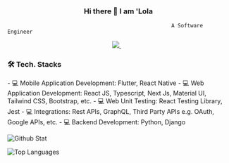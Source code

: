 ### <h3 align='center'>Hi there 👋 I am 'Lola</h3>

                                                        A Software Engineer

<p align='center'><a href="https://www.linkedin.com/in/omolola-olusanya-53ab91191/">
    <img src="https://img.shields.io/badge/linkedin-%230077B5.svg?&style=for-the-badge&logo=linkedin&logoColor=white" />
</a>&nbsp;&nbsp;
</p>


<h3>🛠 Tech. Stacks</h3>
- 💻 Mobile Application Development: Flutter, React Native  
- 💻 Web Application Development: React JS, Typescript, Next Js, Material UI, Tailwind CSS, Bootstrap, etc.  
- 💻 Web Unit Testing: React Testing Library, Jest  
- 💻 Integrations: Rest APIs, GraphQL, Third Party APIs e.g. OAuth, Google APIs, etc.  
- 💻 Backend Development: Python, Django  




![Github Stat](https://github-stat-fr9z2scnm-omololaolusanyas-projects.vercel.app/api?repo=github-stat&username=OmololaOlusanya&show_icons=true)



![Top Languages](https://github-stat-fr9z2scnm-omololaolusanyas-projects.vercel.app/api/top-langs/?repo=github-stat&username=OmololaOlusanya&layout=compact)
